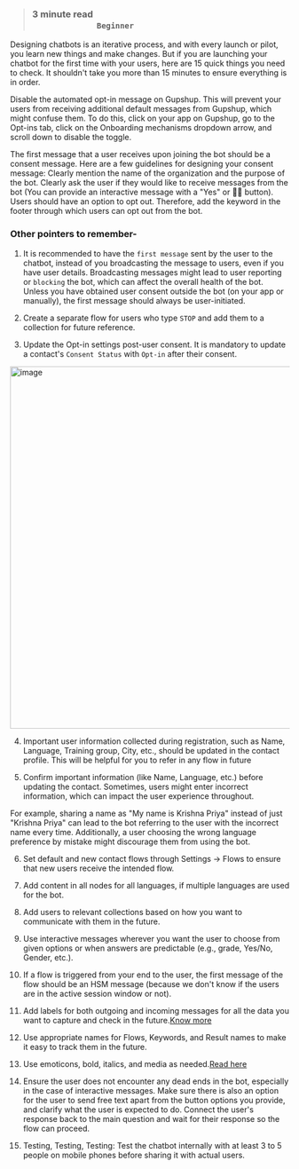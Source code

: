 > ### **3 minute read &nbsp; &nbsp; &nbsp; &nbsp; &nbsp; &nbsp; &nbsp; &nbsp; &nbsp; &nbsp; &nbsp; &nbsp; &nbsp; &nbsp; &nbsp; &nbsp; &nbsp; &nbsp; &nbsp; &nbsp; &nbsp; &nbsp; &nbsp; &nbsp; &nbsp; &nbsp; &nbsp; &nbsp; &nbsp; &nbsp; &nbsp; &nbsp; &nbsp; &nbsp; &nbsp; &nbsp; &nbsp; &nbsp; &nbsp; &nbsp; &nbsp; &nbsp; &nbsp; &nbsp; &nbsp; &nbsp; &nbsp; &nbsp; &nbsp; &nbsp; &nbsp; &nbsp; &nbsp; &nbsp; &nbsp; &nbsp; &nbsp; &nbsp; &nbsp; &nbsp; `Beginner`**

Designing chatbots is an iterative process, and with every launch or pilot, you learn new things and make changes. But if you are launching your chatbot for the first time with your users, here are 15 quick things you need to check. It shouldn't take you more than 15 minutes to ensure everything is in order.

Disable the automated opt-in message on Gupshup. This will prevent your users from receiving additional default messages from Gupshup, which might confuse them. To do this, click on your app on Gupshup, go to the Opt-ins tab, click on the Onboarding mechanisms dropdown arrow, and scroll down to disable the toggle.



The first message that a user receives upon joining the bot should be a consent message. Here are a few guidelines for designing your consent message:
Clearly mention the name of the organization and the purpose of the bot.
Clearly ask the user if they would like to receive messages from the bot (You can provide an interactive message with a "Yes" or 👍🏼 button).
Users should have an option to opt out. Therefore, add the keyword in the footer through which users can opt out from the bot.



### Other pointers to remember- 

1) It is recommended to have the `first message` sent by the user to the chatbot, instead of you broadcasting the message to users, even if you 
 have user details. Broadcasting messages might lead to user reporting or `blocking` the bot, which can affect the overall health of the bot. 
 Unless you have obtained user consent outside the bot (on your app or manually), the first message should always be user-initiated.

2) Create a separate flow for users who type `STOP` and add them to a collection for future reference.

3) Update the Opt-in settings post-user consent. It is mandatory to update a contact's `Consent Status` with `Opt-in` after their consent.

<img width="653" alt="image" src="https://github.com/user-attachments/assets/a76f93ba-4ffb-47b5-8132-8f74895aa0cd"/>


4) Important user information collected during registration, such as Name, Language, Training group, City, etc., should be updated in the contact profile. This will be helpful for you to refer in any flow in future

5) Confirm important information (like Name, Language, etc.) before updating the contact. Sometimes, users might enter incorrect information, which can impact the user experience throughout. 

For example, sharing a name as "My name is Krishna Priya" instead of just "Krishna Priya" can lead to the bot referring to the user with the incorrect name every time. Additionally, a user choosing the wrong language preference by mistake might discourage them from using the bot.

6) Set default and new contact flows through Settings → Flows to ensure that new users receive the intended flow.

7) Add content in all nodes for all languages, if multiple languages are used for the bot.

8) Add users to relevant collections based on how you want to communicate with them in the future.

9) Use interactive messages wherever you want the user to choose from given options or when answers are predictable (e.g., grade, Yes/No, Gender, etc.).

10) If a flow is triggered from your end to the user, the first message of the flow should be an HSM message (because we don't know if the users are in the active session window or not).

11) Add labels for both outgoing and incoming messages for all the data you want to capture and check in the future.[Know more](https://glific.github.io/docs/docs/Product%20Features/Flows/Flow%20Actions/Label%20the%20incoming%20message/)

12) Use appropriate names for Flows, Keywords, and Result names to make it easy to track them in the future.

13) Use emoticons, bold, italics, and media as needed.[Read here](https://glific.github.io/docs/docs/FAQ/Format%20the%20text%20in%20messages./)

14) Ensure the user does not encounter any dead ends in the bot, especially in the case of interactive messages. Make sure there is also an option for the user to send free text apart from the button options you provide, and clarify what the user is expected to do. Connect the user's response back to the main question and wait for their response so the flow can proceed.

15) Testing, Testing, Testing: Test the chatbot internally with at least 3 to 5 people on mobile phones before sharing it with actual users.
